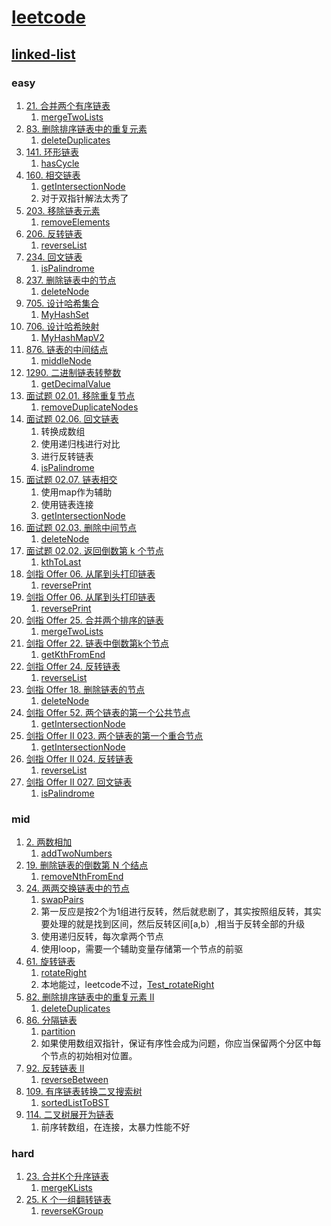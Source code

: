 # [leetcode](https://leetcode-cn.com)

## [linked-list](https://leetcode-cn.com/tag/linked-list/problemset/)

### easy

1. [21. 合并两个有序链表](https://leetcode-cn.com/problems/merge-two-sorted-lists/)
    1. [mergeTwoLists](../linked_list/mergeTwoLists.go)
2. [83. 删除排序链表中的重复元素](https://leetcode-cn.com/problems/remove-duplicates-from-sorted-list/)
    1. [deleteDuplicates](../linked_list/deleteDuplicates.go)
3. [141. 环形链表](https://leetcode-cn.com/problems/linked-list-cycle/)
    1. [hasCycle](../linked_list/hasCycle.go)
4. [160. 相交链表](https://leetcode-cn.com/problems/intersection-of-two-linked-lists/)
    1. [getIntersectionNode](../linked_list/getIntersectionNode.go)
    2. 对于双指针解法太秀了
5. [203. 移除链表元素](https://leetcode-cn.com/problems/remove-linked-list-elements/)
    1. [removeElements](../linked_list/removeElements.go)
6. [206. 反转链表](https://leetcode-cn.com/problems/reverse-linked-list/)
    1. [reverseList](../linked_list/reverseList.go)
7. [234. 回文链表](https://leetcode-cn.com/problems/palindrome-linked-list/)
    1. [isPalindrome](../linked_list/isPalindrome.go)
8. [237. 删除链表中的节点](https://leetcode-cn.com/problems/delete-node-in-a-linked-list/)
    1. [deleteNode](../linked_list/deleteNode.go)
9. [705. 设计哈希集合](https://leetcode-cn.com/problems/design-hashset/)
    1. [MyHashSet](../linked_list/MyHashSet.go)
10. [706. 设计哈希映射](https://leetcode-cn.com/problems/design-hashmap/)
    1. [MyHashMapV2](../linked_list/MyHashSetV2.go)
11. [876. 链表的中间结点](https://leetcode-cn.com/problems/middle-of-the-linked-list/)
    1. [middleNode](../linked_list/middleNode.go)
12. [1290. 二进制链表转整数](https://leetcode-cn.com/problems/convert-binary-number-in-a-linked-list-to-integer/)
    1. [getDecimalValue](../linked_list/getDecimalValue.go)
13. [面试题 02.01. 移除重复节点](https://leetcode-cn.com/problems/remove-duplicate-node-lcci/)
    1. [removeDuplicateNodes](../linked_list/removeDuplicateNodes.go)
14. [面试题 02.06. 回文链表](https://leetcode-cn.com/problems/palindrome-linked-list-lcci/)
    1. 转换成数组
    2. 使用递归栈进行对比
    3. 进行反转链表
    4. [isPalindrome](../linked_list/isPalindrome.go)
15. [面试题 02.07. 链表相交](https://leetcode-cn.com/problems/intersection-of-two-linked-lists-lcci/)
    1. 使用map作为辅助
    2. 使用链表连接
    3. [getIntersectionNode](../linked_list/getIntersectionNode.go)
16. [面试题 02.03. 删除中间节点](https://leetcode-cn.com/problems/delete-middle-node-lcci/)
    1. [deleteNode](../linked_list/deleteNode.go)
17. [面试题 02.02. 返回倒数第 k 个节点](https://leetcode-cn.com/problems/kth-node-from-end-of-list-lcci/)
    1. [kthToLast](../linked_list/kthToLast.go)
18. [剑指 Offer 06. 从尾到头打印链表](https://leetcode-cn.com/problems/cong-wei-dao-tou-da-yin-lian-biao-lcof/)
    1. [reversePrint](../linked_list/reversePrint.go)
19. [剑指 Offer 06. 从尾到头打印链表](https://leetcode-cn.com/problems/cong-wei-dao-tou-da-yin-lian-biao-lcof/)
    1. [reversePrint](../linked_list/reversePrint.go)
20. [剑指 Offer 25. 合并两个排序的链表](https://leetcode-cn.com/problems/he-bing-liang-ge-pai-xu-de-lian-biao-lcof/)
    1. [mergeTwoLists](../linked_list/mergeTwoLists.go)
21. [剑指 Offer 22. 链表中倒数第k个节点](https://leetcode-cn.com/problems/lian-biao-zhong-dao-shu-di-kge-jie-dian-lcof/)
    1. [getKthFromEnd](../linked_list/getKthFromEnd.go)
22. [剑指 Offer 24. 反转链表](https://leetcode-cn.com/problems/fan-zhuan-lian-biao-lcof/)
    1. [reverseList](../linked_list/reverseList.go)
23. [剑指 Offer 18. 删除链表的节点](https://leetcode-cn.com/problems/shan-chu-lian-biao-de-jie-dian-lcof/submissions/)
    1. [deleteNode](../linked_list/deleteNode18.go)
24. [剑指 Offer 52. 两个链表的第一个公共节点](https://leetcode-cn.com/problems/liang-ge-lian-biao-de-di-yi-ge-gong-gong-jie-dian-lcof/)
    1. [getIntersectionNode](../linked_list/getIntersectionNode.go)
25. [剑指 Offer II 023. 两个链表的第一个重合节点](https://leetcode-cn.com/problems/3u1WK4/)
    1. [getIntersectionNode](../linked_list/getIntersectionNode.go)
26. [剑指 Offer II 024. 反转链表](https://leetcode-cn.com/problems/UHnkqh/)
    1. [reverseList](../linked_list/reverseList.go)
27. [剑指 Offer II 027. 回文链表](https://leetcode-cn.com/problems/aMhZSa/)
    1. [isPalindrome](../linked_list/isPalindrome.go)

### mid

1. [2. 两数相加](https://leetcode-cn.com/problems/add-two-numbers/)
    1. [addTwoNumbers](../linked_list/addTwoNumbers.go)
2. [19. 删除链表的倒数第 N 个结点](https://leetcode-cn.com/problems/remove-nth-node-from-end-of-list/)
    1. [removeNthFromEnd](../linked_list/removeNthFromEnd.go)
3. [24. 两两交换链表中的节点](https://leetcode-cn.com/problems/swap-nodes-in-pairs/)
    1. [swapPairs](../linked_list/swapPairs.go)
    2. 第一反应是按2个为1组进行反转，然后就悲剧了，其实按照组反转，其实要处理的就是找到区间，然后反转区间[a,b）,相当于反转全部的升级
    3. 使用递归反转，每次拿两个节点
    4. 使用loop，需要一个辅助变量存储第一个节点的前驱
4. [61. 旋转链表](https://leetcode-cn.com/problems/rotate-list/)
    1. [rotateRight](../linked_list/rotateRight.go)
    2. 本地能过，leetcode不过，[Test_rotateRight](../linked_list/rotateRight_test.go)
5. [82. 删除排序链表中的重复元素 II](https://leetcode-cn.com/problems/remove-duplicates-from-sorted-list-ii/)
    1. [deleteDuplicates](../linked_list/deleteDuplicatesII.go)
6. [86. 分隔链表](https://leetcode-cn.com/problems/partition-list/)
    1. [partition](../linked_list/partition.go)
    2. 如果使用数组双指针，保证有序性会成为问题，你应当保留两个分区中每个节点的初始相对位置。
7. [92. 反转链表 II](https://leetcode-cn.com/problems/reverse-linked-list-ii/)
    1. [reverseBetween](../linked_list/reverseBetween.go)
8. [109. 有序链表转换二叉搜索树](https://leetcode-cn.com/problems/convert-sorted-list-to-binary-search-tree/)
    1. [sortedListToBST](../binary_tree/sortedListToBST.go)
9. [114. 二叉树展开为链表](https://leetcode-cn.com/problems/flatten-binary-tree-to-linked-list/)
    1. 前序转数组，在连接，太暴力性能不好
    
### hard

1. [23. 合并K个升序链表](https://leetcode-cn.com/problems/merge-k-sorted-lists/)
    1. [mergeKLists](../linked_list/mergeKLists.go)
2. [25. K 个一组翻转链表](https://leetcode-cn.com/problems/reverse-nodes-in-k-group/)
    1. [reverseKGroup](../linked_list/reverseKGroup.go)